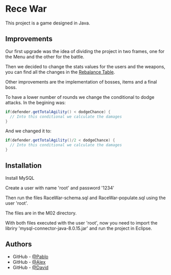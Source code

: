 
# Rece War

This project is a game designed in Java.


## Improvements
Our first upgrade was the idea of dividing the project in two frames, one for the Menu and the other for the battle.

Then we decided to change the stats values for the users and the weapons, you can find all the changes in the
[Rebalance Table](https://docs.google.com/spreadsheets/d/1ufRzPQU2TLZsvlG6Mp-NhqoY8Vm5OGwJ5wNneyL3aVI/edit?usp=sharing).

Other improvements are the implementation of bosses, items and a final boss.

To have a lower number of rounds we change the conditional to dodge attacks. 
In the begining was:
```java
if(defender.getTotalAgility() < dodgeChance) { 
  // Into this conditional we calculate the damages
}
``` 
And we changed it to:
```java
if(defender.getTotalAgility()/2 < dodgeChance) { 
  // Into this conditional we calculate the damages
}
``` 


## Installation

Install MySQL

Create a user with name 'root' and password '1234'

Then run the files RaceWar-schema.sql and RaceWar-populate.sql using the user 'root'.

The files are in the M02 directory.

With both files executed with the user 'root', now you need to import the libriry 'mysql-connector-java-8.0.15.jar' and run the project in Eclipse.


## Authors

- GitHub - [@Pablo](https://github.com/Bombonas)
- GitHub - [@Alex](https://github.com/LeoAlendro171)
- GitHub - [@David](https://github.com/dsanchezmatilla)


